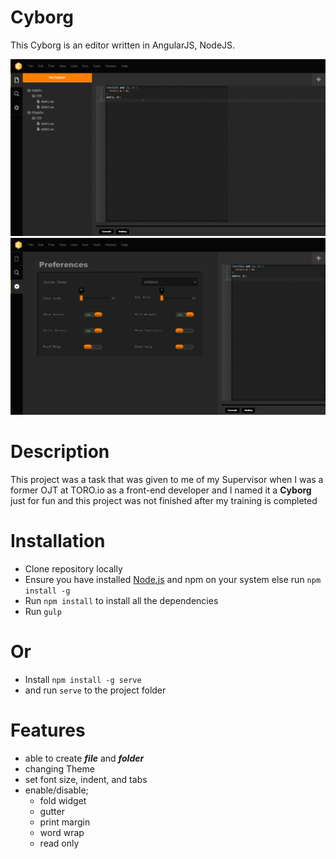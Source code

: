 # Cyborg
  This Cyborg is an editor written in AngularJS, NodeJS.

![alt text](https://github.com/mmt2597/cyborg/blob/master/dist/assets/images/workspace.png?raw=true)
![alt text](https://github.com/mmt2597/cyborg/blob/master/dist/assets/images/settings.png?raw=true)

# Description
  This project was a task that was given to me of my Supervisor when I was a former OJT at TORO.io as a front-end developer
  and I named it a **Cyborg** just for fun and this project was not finished after my training is completed
  
# Installation
  * Clone repository locally
  * Ensure you have installed [Node.js](https://nodejs.org/en/) and npm on your system else run ```npm install -g```
  * Run ```npm install``` to install all the dependencies
  * Run ```gulp```
# Or
  * Install ```npm install -g serve```
  * and run ```serve``` to the project folder
  
# Features
  * able to create ***file*** and ***folder***
  * changing Theme
  * set font size, indent, and tabs
  * enable/disable; 
    * fold widget
    * gutter
    * print margin
    * word wrap
    * read only
